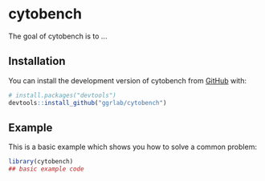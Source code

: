 
# cytobench

<!-- badges: start -->
<!-- badges: end -->

The goal of cytobench is to ...

## Installation

You can install the development version of cytobench from [GitHub](https://github.com/) with:

``` r
# install.packages("devtools")
devtools::install_github("ggrlab/cytobench")
```

## Example

This is a basic example which shows you how to solve a common problem:

``` r
library(cytobench)
## basic example code
```

